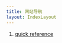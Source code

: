 ```yaml
---
title: 网站导航
layout: IndexLayout
---
```


1. [quick reference](http://ref.laoleng.vip/docs/nginx.html)